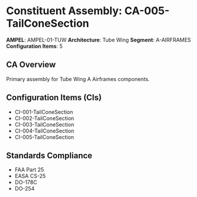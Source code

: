 # Constituent Assembly: CA-005-TailConeSection

**AMPEL**: AMPEL-01-TUW
**Architecture**: Tube Wing
**Segment**: A-AIRFRAMES
**Configuration Items**: 5

## CA Overview
Primary assembly for Tube Wing A Airframes components.

## Configuration Items (CIs)
- CI-001-TailConeSection
- CI-002-TailConeSection
- CI-003-TailConeSection
- CI-004-TailConeSection
- CI-005-TailConeSection

## Standards Compliance
- FAA Part 25
- EASA CS-25
- DO-178C
- DO-254
